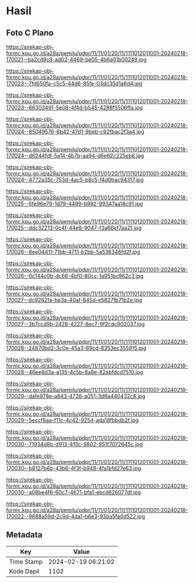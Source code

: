 # Hasil

## Foto C Plano

https://sirekap-obj-formc.kpu.go.id/a28a/pemilu/pdpr/11/11/01/20/11/1111012011001-20240218-170021--ba2cd9c8-ad02-4469-be05-4b6a01b00249.jpg

https://sirekap-obj-formc.kpu.go.id/a28a/pemilu/pdpr/11/11/01/20/11/1111012011001-20240218-170023--7fd650fa-c5c5-44d6-85fe-03dc35d1a6d4.jpg

https://sirekap-obj-formc.kpu.go.id/a28a/pemilu/pdpr/11/11/01/20/11/1111012011001-20240218-170023--66303491-5e08-4f4d-b545-4288f5506ffa.jpg

https://sirekap-obj-formc.kpu.go.id/a28a/pemilu/pdpr/11/11/01/20/11/1111012011001-20240218-170024--85049576-6b42-47d1-9beb-c92fbac2f3a4.jpg

https://sirekap-obj-formc.kpu.go.id/a28a/pemilu/pdpr/11/11/01/20/11/1111012011001-20240218-170024--d6244fdf-5a14-4b7b-aa94-d6e62c225eb6.jpg

https://sirekap-obj-formc.kpu.go.id/a28a/pemilu/pdpr/11/11/01/20/11/1111012011001-20240218-170024--4772a35c-753d-4ac5-b8c5-f4d0bac94317.jpg

https://sirekap-obj-formc.kpu.go.id/a28a/pemilu/pdpr/11/11/01/20/11/1111012011001-20240218-170025--6fe96e79-1d79-4499-b982-99347aa18c91.jpg

https://sirekap-obj-formc.kpu.go.id/a28a/pemilu/pdpr/11/11/01/20/11/1111012011001-20240218-170025--ddc32213-0c4f-44e8-9047-f3a66ef7aa21.jpg

https://sirekap-obj-formc.kpu.go.id/a28a/pemilu/pdpr/11/11/01/20/11/1111012011001-20240218-170026--8ee04411-71bb-4711-b2bb-5a536346fd2f.jpg

https://sirekap-obj-formc.kpu.go.id/a28a/pemilu/pdpr/11/11/01/20/11/1111012011001-20240218-170026--0c144c0b-dc66-4bf0-80cc-1a951bc962c3.jpg

https://sirekap-obj-formc.kpu.go.id/a28a/pemilu/pdpr/11/11/01/20/11/1111012011001-20240218-170027--dc9262fa-be3a-40af-845d-e5827fb71b2e.jpg

https://sirekap-obj-formc.kpu.go.id/a28a/pemilu/pdpr/11/11/01/20/11/1111012011001-20240218-170027--3b7ccd9b-2428-4227-8ec7-9f2cdc902037.jpg

https://sirekap-obj-formc.kpu.go.id/a28a/pemilu/pdpr/11/11/01/20/11/1111012011001-20240218-170028--24870bd2-3c0e-45a3-89cd-8353ec355915.jpg

https://sirekap-obj-formc.kpu.go.id/a28a/pemilu/pdpr/11/11/01/20/11/1111012011001-20240218-170028--46ee8d3a-a135-4c5b-8a8e-82abfdcd7510.jpg

https://sirekap-obj-formc.kpu.go.id/a28a/pemilu/pdpr/11/11/01/20/11/1111012011001-20240218-170029--dafe978e-a843-4726-a051-3d6a440432c8.jpg

https://sirekap-obj-formc.kpu.go.id/a28a/pemilu/pdpr/11/11/01/20/11/1111012011001-20240218-170029--5eccf8aa-f11c-4c42-9254-ada18fbbdb2f.jpg

https://sirekap-obj-formc.kpu.go.id/a28a/pemilu/pdpr/11/11/01/20/11/1111012011001-20240218-170030--71934d8b-d913-413c-9802-951f7072645c.jpg

https://sirekap-obj-formc.kpu.go.id/a28a/pemilu/pdpr/11/11/01/20/11/1111012011001-20240218-170030--b8127b6b-43b6-4f3f-b948-4fa1bfd27e63.jpg

https://sirekap-obj-formc.kpu.go.id/a28a/pemilu/pdpr/11/11/01/20/11/1111012011001-20240218-170030--a08be4f6-60c7-4671-bfa1-ebcd626077df.jpg

https://sirekap-obj-formc.kpu.go.id/a28a/pemilu/pdpr/11/11/01/20/11/1111012011001-20240218-170022--9688a59d-2c9d-4da1-b6e3-93ba5fa0d522.jpg


## Metadata

| Key        | Value               |
| ---------- | ------------------- |
| Time Stamp | 2024-02-19 06:21:02 |
| Kode Dapil | 1102                |



